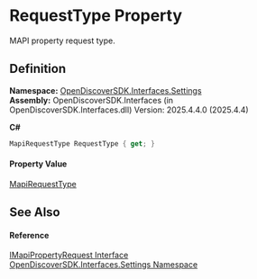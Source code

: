 # RequestType Property


MAPI property request type.



## Definition
**Namespace:** <a href="a1516a26-c3bc-5b32-80d1-92d32506d831">OpenDiscoverSDK.Interfaces.Settings</a>  
**Assembly:** OpenDiscoverSDK.Interfaces (in OpenDiscoverSDK.Interfaces.dll) Version: 2025.4.4.0 (2025.4.4)

**C#**
``` C#
MapiRequestType RequestType { get; }
```



#### Property Value
<a href="aff08083-6daa-7f72-f839-d7969e56e484">MapiRequestType</a>

## See Also


#### Reference
<a href="dcf42947-4236-4ac8-3e63-1b334778cbac">IMapiPropertyRequest Interface</a>  
<a href="a1516a26-c3bc-5b32-80d1-92d32506d831">OpenDiscoverSDK.Interfaces.Settings Namespace</a>  
